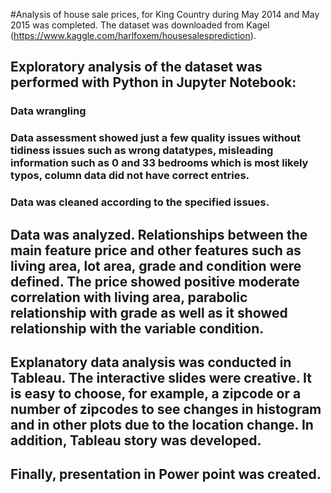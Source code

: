 #Analysis of house sale prices, for King Country during May 2014 and May 2015 was completed. The dataset was downloaded from Kagel (https://www.kaggle.com/harlfoxem/housesalesprediction). 

##	Exploratory analysis of the dataset was performed with Python in Jupyter Notebook: 

###	Data wrangling

###	Data assessment showed just a few quality issues without tidiness issues such as wrong datatypes, misleading information such as 0 and 33 bedrooms which is most likely typos, column data did not have correct entries.  
###	Data was cleaned according to the specified issues.

##	Data was analyzed. Relationships between  the main feature price and other features such as living area, lot area, grade and condition were defined. The price showed positive moderate correlation with living area, parabolic relationship with grade as well as it showed relationship with the variable condition.

##	Explanatory data analysis was conducted in Tableau. The interactive slides were creative. It is easy to choose, for example, a zipcode or a number of zipcodes  to see changes in histogram and in other plots  due to the location change. In addition, Tableau story was developed.  

##	Finally, presentation in Power point was created.   
